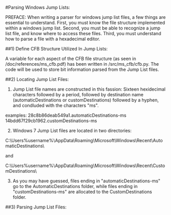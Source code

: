#Parsing Windows Jump Lists:


PREFACE:
When writing a parser for windows jump list files, a few things are essential to understand. First, you must know the file structure implemented within a windows jump list. Second, you must be able to recognize a jump list file, and know where to access these files. Third, you must understand how to parse a file with a hexadecimal editor.


##1) Define CFB Structure Utilized In Jump Lists:

A variable for each aspect of the CFB file structure (as seen in /doc/references/ms_cfb.pdf) has been written in /src/ms_cfb/cfb.py. The code will be used to store bit information parsed from the Jump List files.




##2) Locating Jump List Files:

1. Jump List file names are constructed in this fassion: Sixteen hexidecimal characters followed by a period, followed by destination name (automaticDestinations or customDestinations) followed by a hyphen, and condluded with the characters "ms".

examples:  	28c8b86deab549a1.automaticDestinations-ms 
		14bdd67f29cb1962.customDestinations-ms


2. Windows 7 Jump List files are located in two directories: 

C:\Users\%username%\AppData\Roaming\Microsoft\Windows\Recent\AutomaticDestinations\

and

C:\Users\%username%\AppData\Roaming\Microsoft\Windows\Recent\CustomDestinations\


3. As you may have guessed, files ending in "automaticDestinations-ms" go to the AutomaticDestinations folder, while files ending in "customDestinations-ms" are allocated to the CustomDestinations folder.



##3) Parsing Jump List Files:


